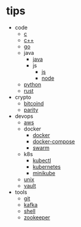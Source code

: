 # tips

- code
  - [c](code/c.md)
  - [c++](code/cpp.md)
  - [go](code/go.md)
  - java
    - [java](code/java/java.md)
    - js
      - [js](code/java/js/js.md)
      - [node](code/java/js/node.md)
  - [python](code/python.md)
  - [rust](code/rust.md)
- crypto
  - [bitcoind](crypto/bitcoind.md)
  - [parity](crypto/parity.md)
- devops
  - [aws](devops/aws.md)
  - docker
    - [docker](devops/docker.md)
    - [docker-compose](devops/docker/docker-compose.md)
    - [swarm](devops/docker/swarm.md)
  - k8s
    - [kubectl](devops/k8s/kubectl.md)
    - [kubernetes](devops/k8s/kubernetes.md)
    - [minikube](devops/k8s/minikube.md)
  - [unix](devops/unix.md)
  - [vault](devops/vault.md)
- tools
  - [git](tools/git.md)
  - [kafka](tools/kafka.md)
  - [shell](tools/shell.md)
  - [zookeeper](tools/zookeeper.md)

